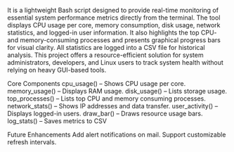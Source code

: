 It is a lightweight Bash script designed to provide real-time monitoring
of essential system performance metrics directly from the terminal. The tool displays CPU usage per core,
memory consumption, disk usage, network statistics, and logged-in user information. It also highlights the top
CPU- and memory-consuming processes and presents graphical progress bars for visual clarity. All statistics are
logged into a CSV file for historical analysis. This project offers a resource-efficient solution for system
administrators, developers, and Linux users to track system health without relying on heavy GUI-based tools.

Core Components
  cpu_usage() – Shows CPU usage per core.
  memory_usage() – Displays RAM usage.
  disk_usage() – Lists storage usage.
  top_processes() – Lists top CPU and memory consuming processes.
  network_stats() – Shows IP addresses and data transfer.
  user_activity() – Displays logged-in users.
  draw_bar() – Draws resource usage bars.
  log_stats() – Saves metrics to CSV

Future Enhancements
  Add alert notifications on mail.
  Support customizable refresh intervals.
